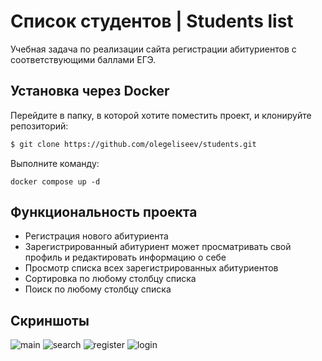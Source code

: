 # Список студентов | Students list

Учебная задача по реализации сайта регистрации абитуриентов с соответствующими баллами ЕГЭ.

## Установка через Docker

Перейдите в папку, в которой хотите поместить проект, и клонируйте репозиторий:

```sh
$ git clone https://github.com/olegeliseev/students.git
```

Выполните команду:

```
docker compose up -d
```

## Функциональность проекта

* Регистрация нового абитуриента
* Зарегистрированный абитуриент может просматривать свой профиль и редактировать информацию о себе
* Просмотр списка всех зарегистрированных абитуриентов
* Сортировка по любому столбцу списка
* Поиск по любому столбцу списка

## Скриншоты
![main](https://github.com/olegeliseev/Students/assets/66223707/5afce160-7e9f-4d6d-8a66-aac0e358e63c)
![search](https://github.com/olegeliseev/Students/assets/66223707/a16027f2-b032-4e3b-8917-8588552798d7)
![register](https://github.com/olegeliseev/Students/assets/66223707/771f71f8-1a0a-455a-acd4-ea6f2cf441c2)
![login](https://github.com/olegeliseev/Students/assets/66223707/3993c9e2-50a7-4848-9638-bcb385fed6ec)


